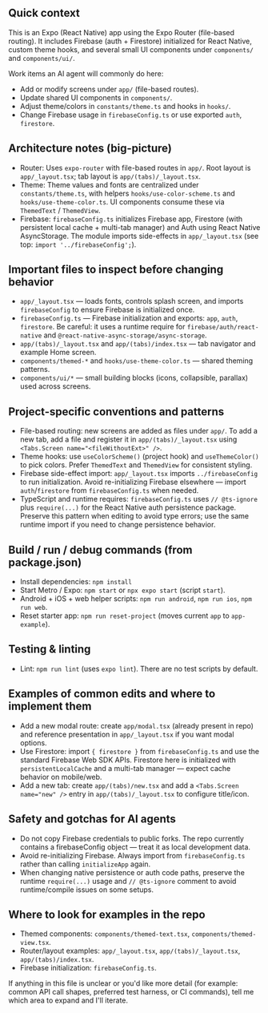 ## Quick context

This is an Expo (React Native) app using the Expo Router (file-based routing). It includes Firebase (auth + Firestore) initialized for React Native, custom theme hooks, and several small UI components under `components/` and `components/ui/`.

Work items an AI agent will commonly do here:
- Add or modify screens under `app/` (file-based routes).
- Update shared UI components in `components/`.
- Adjust theme/colors in `constants/theme.ts` and hooks in `hooks/`.
- Change Firebase usage in `firebaseConfig.ts` or use exported `auth`, `firestore`.

## Architecture notes (big-picture)

- Router: Uses `expo-router` with file-based routes in `app/`. Root layout is `app/_layout.tsx`; tab layout is `app/(tabs)/_layout.tsx`.
- Theme: Theme values and fonts are centralized under `constants/theme.ts`, with helpers `hooks/use-color-scheme.ts` and `hooks/use-theme-color.ts`. UI components consume these via `ThemedText` / `ThemedView`.
- Firebase: `firebaseConfig.ts` initializes Firebase app, Firestore (with persistent local cache + multi-tab manager) and Auth using React Native AsyncStorage. The module imports side-effects in `app/_layout.tsx` (see top: `import '../firebaseConfig';`).

## Important files to inspect before changing behavior

- `app/_layout.tsx` — loads fonts, controls splash screen, and imports `firebaseConfig` to ensure Firebase is initialized once.
- `firebaseConfig.ts` — Firebase initialization and exports: `app`, `auth`, `firestore`. Be careful: it uses a runtime require for `firebase/auth/react-native` and `@react-native-async-storage/async-storage`.
- `app/(tabs)/_layout.tsx` and `app/(tabs)/index.tsx` — tab navigator and example Home screen.
- `components/themed-*` and `hooks/use-theme-color.ts` — shared theming patterns.
- `components/ui/*` — small building blocks (icons, collapsible, parallax) used across screens.

## Project-specific conventions and patterns

- File-based routing: new screens are added as files under `app/`. To add a new tab, add a file and register it in `app/(tabs)/_layout.tsx` using `<Tabs.Screen name="<fileWithoutExt>" />`.
- Theme hooks: use `useColorScheme()` (project hook) and `useThemeColor()` to pick colors. Prefer `ThemedText` and `ThemedView` for consistent styling.
- Firebase side-effect import: `app/_layout.tsx` imports `../firebaseConfig` to run initialization. Avoid re-initializing Firebase elsewhere — import `auth`/`firestore` from `firebaseConfig.ts` when needed.
- TypeScript and runtime requires: `firebaseConfig.ts` uses `// @ts-ignore` plus `require(...)` for the React Native auth persistence package. Preserve this pattern when editing to avoid type errors; use the same runtime import if you need to change persistence behavior.

## Build / run / debug commands (from package.json)

- Install dependencies: `npm install`
- Start Metro / Expo: `npm start` or `npx expo start` (script `start`).
- Android + iOS + web helper scripts: `npm run android`, `npm run ios`, `npm run web`.
- Reset starter app: `npm run reset-project` (moves current `app` to `app-example`).

## Testing & linting

- Lint: `npm run lint` (uses `expo lint`). There are no test scripts by default.

## Examples of common edits and where to implement them

- Add a new modal route: create `app/modal.tsx` (already present in repo) and reference presentation in `app/_layout.tsx` if you want modal options.
- Use Firestore: import `{ firestore }` from `firebaseConfig.ts` and use the standard Firebase Web SDK APIs. Firestore here is initialized with `persistentLocalCache` and a multi-tab manager — expect cache behavior on mobile/web.
- Add a new tab: create `app/(tabs)/new.tsx` and add a `<Tabs.Screen name="new" />` entry in `app/(tabs)/_layout.tsx` to configure title/icon.

## Safety and gotchas for AI agents

- Do not copy Firebase credentials to public forks. The repo currently contains a firebaseConfig object — treat it as local development data.
- Avoid re-initializing Firebase. Always import from `firebaseConfig.ts` rather than calling `initializeApp` again.
- When changing native persistence or auth code paths, preserve the runtime `require(...)` usage and `// @ts-ignore` comment to avoid runtime/compile issues on some setups.

## Where to look for examples in the repo

- Themed components: `components/themed-text.tsx`, `components/themed-view.tsx`.
- Router/layout examples: `app/_layout.tsx`, `app/(tabs)/_layout.tsx`, `app/(tabs)/index.tsx`.
- Firebase initialization: `firebaseConfig.ts`.

If anything in this file is unclear or you'd like more detail (for example: common API call shapes, preferred test harness, or CI commands), tell me which area to expand and I'll iterate.
